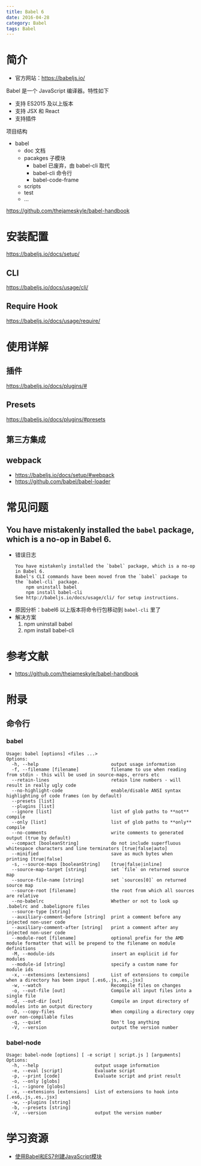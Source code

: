 ```yaml
---
title: Babel 6
date: 2016-04-28
category: Babel
tags: Babel
---
```


# 简介
- 官方网站：https://babeljs.io/

Babel 是一个 JavaScript 编译器。特性如下
- 支持 ES2015 及以上版本
- 支持 JSX 和 React
- 支持插件

项目结构
+ babel
    - doc 文档
    - pacakges 子模块
        - babel 已废弃，由 babel-cli 取代
        - babel-cli 命令行
        - babel-code-frame
    - scripts
    - test
    - ...

https://github.com/thejameskyle/babel-handbook

# 安装配置
https://babeljs.io/docs/setup/

## CLI
https://babeljs.io/docs/usage/cli/

## Require Hook
https://babeljs.io/docs/usage/require/


# 使用详解
## 插件
https://babeljs.io/docs/plugins/#


## Presets
https://babeljs.io/docs/plugins/#presets

## 第三方集成
## webpack
- https://babeljs.io/docs/setup/#webpack
- https://github.com/babel/babel-loader

# 常见问题
## You have mistakenly installed the `babel` package, which is a no-op in Babel 6.
- 错误日志
    ```
    You have mistakenly installed the `babel` package, which is a no-op in Babel 6.
    Babel's CLI commands have been moved from the `babel` package to the `babel-cli` package.
        npm uninstall babel
        npm install babel-cli
    See http://babeljs.io/docs/usage/cli/ for setup instructions.

    ```
- 原因分析：babel6 以上版本将命令行包移动到 `babel-cli` 里了
- 解决方案
    1. npm uninstall babel
    2. npm install babel-cli

# 参考文献
- https://github.com/thejameskyle/babel-handbook

# 附录
## 命令行
### babel
```
Usage: babel [options] <files ...>
Options:
  -h, --help                           output usage information
  -f, --filename [filename]            filename to use when reading from stdin - this will be used in source-maps, errors etc
  --retain-lines                       retain line numbers - will result in really ugly code
  --no-highlight-code                  enable/disable ANSI syntax highlighting of code frames (on by default)
  --presets [list]                     
  --plugins [list]                     
  --ignore [list]                      list of glob paths to **not** compile
  --only [list]                        list of glob paths to **only** compile
  --no-comments                        write comments to generated output (true by default)
  --compact [booleanString]            do not include superfluous whitespace characters and line terminators [true|false|auto]
  --minified                           save as much bytes when printing [true|false]
  -s, --source-maps [booleanString]    [true|false|inline]
  --source-map-target [string]         set `file` on returned source map
  --source-file-name [string]          set `sources[0]` on returned source map
  --source-root [filename]             the root from which all sources are relative
  --no-babelrc                         Whether or not to look up .babelrc and .babelignore files
  --source-type [string]               
  --auxiliary-comment-before [string]  print a comment before any injected non-user code
  --auxiliary-comment-after [string]   print a comment after any injected non-user code
  --module-root [filename]             optional prefix for the AMD module formatter that will be prepend to the filename on module definitions
  -M, --module-ids                     insert an explicit id for modules
  --module-id [string]                 specify a custom name for module ids
  -x, --extensions [extensions]        List of extensions to compile when a directory has been input [.es6,.js,.es,.jsx]
  -w, --watch                          Recompile files on changes
  -o, --out-file [out]                 Compile all input files into a single file
  -d, --out-dir [out]                  Compile an input directory of modules into an output directory
  -D, --copy-files                     When compiling a directory copy over non-compilable files
  -q, --quiet                          Don't log anything
  -V, --version                        output the version number

```

### babel-node
```
Usage: babel-node [options] [ -e script | script.js ] [arguments]
Options:
  -h, --help                     output usage information
  -e, --eval [script]            Evaluate script
  -p, --print [code]             Evaluate script and print result
  -o, --only [globs]             
  -i, --ignore [globs]           
  -x, --extensions [extensions]  List of extensions to hook into [.es6,.js,.es,.jsx]
  -w, --plugins [string]         
  -b, --presets [string]         
  -V, --version                  output the version number
```


# 学习资源
- [使用Babel和ES7创建JavaScript模块](http://blog.oneapm.com/apm-tech/693.html)
